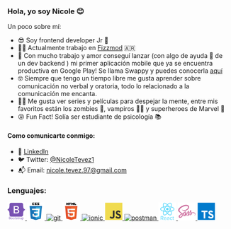 ### Hola, yo soy Nicole 😊️

Un poco sobre mí:

- 😎️ Soy frontend developer Jr 💪️
- 👩‍💻️ Actualmente trabajo en [Fizzmod](https://fizzmod.com/) 🇦🇷️ 
- 📱️ Con mucho trabajo y amor conseguí lanzar (con algo de ayuda 🤝️ de un dev backend ) mi primer aplicación mobile que ya se encuentra productiva en Google Play! Se llama Swappy y puedes conocerla [aquí](https://play.google.com/store/apps/details?id=com.aivenweb.swappy)
- 🤓️ Siempre que tengo un tiempo libre me gusta aprender sobre comunicación no verbal y oratoria, todo lo relacionado a la comunicación me encanta.
- 💆‍♀️️ Me gusta ver series y películas para despejar la mente, entre mis favoritos están los zombies 🧟️, vampiros 🧛‍♀️️ y superheroes de Marvel 💪️
- 😝️ Fun Fact! Solía ser estudiante de psicología 📚️

#### Como comunicarte conmigo: 
- 💼️ [LinkedIn](https://www.linkedin.com/in/nicoletevez/)
- 🐦️ Twitter: [@NicoleTevez1](https://twitter.com/NicoleTevez1)
- 📬️ Email: nicole.tevez.97@gmail.com


<h3 align="left">Lenguajes:</h3>
<p align="left"> <a href="https://getbootstrap.com" target="_blank" rel="noreferrer"> <img src="https://raw.githubusercontent.com/devicons/devicon/master/icons/bootstrap/bootstrap-plain-wordmark.svg" alt="bootstrap" width="40" height="40"/> </a> <a href="https://www.w3schools.com/css/" target="_blank" rel="noreferrer"> <img src="https://raw.githubusercontent.com/devicons/devicon/master/icons/css3/css3-original-wordmark.svg" alt="css3" width="40" height="40"/> </a> <a href="https://git-scm.com/" target="_blank" rel="noreferrer"> <img src="https://www.vectorlogo.zone/logos/git-scm/git-scm-icon.svg" alt="git" width="40" height="40"/> </a> <a href="https://www.w3.org/html/" target="_blank" rel="noreferrer"> <img src="https://raw.githubusercontent.com/devicons/devicon/master/icons/html5/html5-original-wordmark.svg" alt="html5" width="40" height="40"/> </a> <a href="https://ionicframework.com" target="_blank" rel="noreferrer"> <img src="https://upload.wikimedia.org/wikipedia/commons/d/d1/Ionic_Logo.svg" alt="ionic" width="40" height="40"/> </a> <a href="https://developer.mozilla.org/en-US/docs/Web/JavaScript" target="_blank" rel="noreferrer"> <img src="https://raw.githubusercontent.com/devicons/devicon/master/icons/javascript/javascript-original.svg" alt="javascript" width="40" height="40"/> </a> <a href="https://postman.com" target="_blank" rel="noreferrer"> <img src="https://www.vectorlogo.zone/logos/getpostman/getpostman-icon.svg" alt="postman" width="40" height="40"/> </a> <a href="https://reactjs.org/" target="_blank" rel="noreferrer"> <img src="https://raw.githubusercontent.com/devicons/devicon/master/icons/react/react-original-wordmark.svg" alt="react" width="40" height="40"/> </a> <a href="https://sass-lang.com" target="_blank" rel="noreferrer"> <img src="https://raw.githubusercontent.com/devicons/devicon/master/icons/sass/sass-original.svg" alt="sass" width="40" height="40"/> </a> <a href="https://www.typescriptlang.org/" target="_blank" rel="noreferrer"> <img src="https://raw.githubusercontent.com/devicons/devicon/master/icons/typescript/typescript-original.svg" alt="typescript" width="40" height="40"/> </a> </p>

<!--
**naniitevez/naniitevez** is a ✨ _special_ ✨ repository because its `README.md` (this file) appears on your GitHub profile.

Here are some ideas to get you started:

- 🔭 I’m currently working on ...
- 🌱 I’m currently learning ...
- 👯 I’m looking to collaborate on ...
- 🤔 I’m looking for help with ...
- 💬 Ask me about ...
- 📫 How to reach me: ...
- 😄 Pronouns: ...
- ⚡ Fun fact: ...
-->

